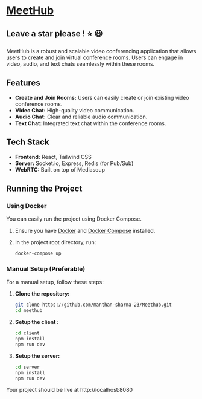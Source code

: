 # [MeetHub](https://meethub-rooms.vercel.app/)

Leave a star please ! ⭐ 😃 
---
MeetHub is a robust and scalable video conferencing application that allows users to create and join virtual conference rooms. Users can engage in video, audio, and text chats seamlessly within these rooms.

## Features

- **Create and Join Rooms:** Users can easily create or join existing video conference rooms.
- **Video Chat:** High-quality video communication.
- **Audio Chat:** Clear and reliable audio communication.
- **Text Chat:** Integrated text chat within the conference rooms.

## Tech Stack

- **Frontend:** React, Tailwind CSS
- **Server:** Socket.io, Express, Redis (for Pub/Sub)
- **WebRTC:** Built on top of Mediasoup

## Running the Project

### Using Docker

You can easily run the project using Docker Compose.

1. Ensure you have [Docker](https://www.docker.com/) and [Docker Compose](https://docs.docker.com/compose/) installed.
2. In the project root directory, run:

   ```bash
   docker-compose up
   ```

### Manual Setup (Preferable)

For a manual setup, follow these steps:

1. **Clone the repository:**
   ```bash
   git clone https://github.com/manthan-sharma-23/Meethub.git
   cd meethub
   ```
2. **Setup the client :**

   ```bash
   cd client
   npm install
   npm run dev
   ```

3. **Setup the server:**

   ```bash
   cd server
   npm install
   npm run dev

   ```

Your project should be live at http://localhost:8080
